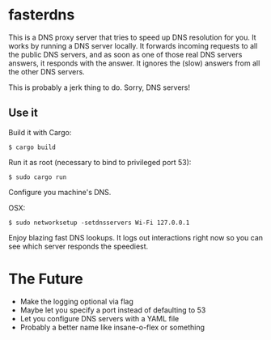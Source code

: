# fasterdns

This is a DNS proxy server that tries to speed up DNS resolution for you. It
works by running a DNS server locally. It forwards incoming requests to all the
public DNS servers, and as soon as one of those real DNS servers answers, it
responds with the answer. It ignores the (slow) answers from all the other DNS
servers.

This is probably a jerk thing to do. Sorry, DNS servers!

## Use it

Build it with Cargo:

```
$ cargo build
```

Run it as root (necessary to bind to privileged port 53):

```
$ sudo cargo run
```

Configure you machine's DNS.

OSX:

```
$ sudo networksetup -setdnsservers Wi-Fi 127.0.0.1
```

Enjoy blazing fast DNS lookups. It logs out interactions right now so you can
see which server responds the speediest.


# The Future

- Make the logging optional via flag
- Maybe let you specify a port instead of defaulting to 53
- Let you configure DNS servers with a YAML file
- Probably a better name like insane-o-flex or something
